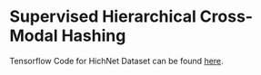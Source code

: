 # <strong>Supervised Hierarchical Cross-Modal Hashing</strong>
Tensorflow Code for HichNet
Dataset can be found [here](https://drive.google.com/drive/folders/1dIkAX5cjLj0ANM2hLDOsM2X6wVn4FEWY).
